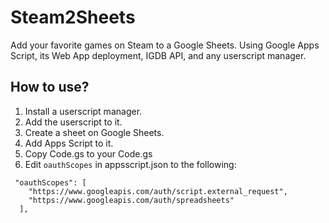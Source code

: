 # Steam2Sheets
Add your favorite games on Steam to a Google Sheets.
Using Google Apps Script, its Web App deployment, IGDB API, and any userscript manager.

## How to use?
1. Install a userscript manager.
2. Add the userscript to it.
3. Create a sheet on Google Sheets.
4. Add Apps Script to it.
5. Copy Code.gs to your Code.gs
6. Edit `oauthScopes` in appsscript.json to the following:
```
 "oauthScopes": [
    "https://www.googleapis.com/auth/script.external_request",
    "https://www.googleapis.com/auth/spreadsheets"
  ],
```
